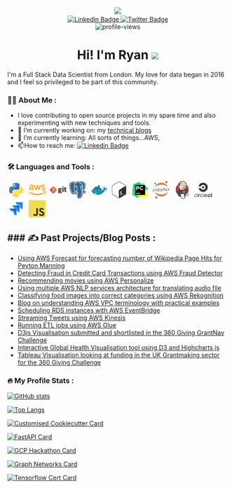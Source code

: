 
<div id="header" align="center">
  <img src="https://media.giphy.com/media/USV0ym3bVWQJJmNu3N/giphy.gif" width="100"/>
</div>
<div id="badges"  align="center">
  <a href="https://uk.linkedin.com/in/ryan-nazareth-75b40923">
    <img src="https://img.shields.io/badge/LinkedIn-blue?style=for-the-badge&logo=linkedin&logoColor=white" alt="LinkedIn Badge"/>
  </a>
  <a href="https://twitter.com/rkn0386?lang=en-GB"  align="center">
    <img src="https://img.shields.io/badge/Twitter-blue?style=for-the-badge&logo=twitter&logoColor=white" alt="Twitter Badge"/>
  </a>
</div>

<div id="views" align="center">
    <img src="https://komarev.com/ghpvc/?username=ryankarlos&style=flat-square&color=blue" alt="profile-views"/>
</div>

<h1 style="text-align:center">
   Hi! I'm Ryan <img src="https://media.giphy.com/media/hvRJCLFzcasrR4ia7z/giphy.gif" width="30px"/>
</h1>

I'm a Full Stack Data Scientist from London. My love for data began in 2016 and I feel so privileged to be part of this 
community.

### :man_technologist: About Me :

- I love contributing to open source projects in my spare time and also experimenting with new techniques and tools.
- 🔭 I’m currently working on: my [technical blogs](https://ryannazareth.com)
- 🌱 I’m currently learning: All sorts of things...AWS,
- :mailbox:How to reach me: [![Linkedin Badge](https://img.shields.io/badge/-ryan-blue?style=flat&logo=Linkedin&logoColor=white)](https://uk.linkedin.com/in/ryan-nazareth-75b40923)

### :hammer_and_wrench: Languages and Tools :
<div>
  <img src="https://github.com/devicons/devicon/blob/master/icons/python/python-original.svg" title="Python" alt="Python" width="40" height="40"/>&nbsp;
  <img src="https://github.com/devicons/devicon/blob/master/icons/amazonwebservices/amazonwebservices-plain-wordmark.svg" title="AWS" alt="AWS" width="40" height="40"/>&nbsp;
  <img src="https://github.com/devicons/devicon/blob/master/icons/git/git-original-wordmark.svg" title="Git" alt="Git" width="40" height="40"/>
  <img src="https://github.com/devicons/devicon/blob/master/icons/postgresql/postgresql-original.svg" title="PostgreSQL" alt="PostgreSQL" width="40" height="40"/>&nbsp;
  <img src="https://github.com/devicons/devicon/blob/master/icons/docker/docker-original.svg" title="Docker" alt="Docker" width="40" height="40"/>&nbsp;
  <img src="https://github.com/devicons/devicon/blob/master/icons/bash/bash-plain.svg" title="Bash" alt="Bash" width="40" height="40"/>&nbsp;
  <img src="https://github.com/devicons/devicon/blob/master/icons/pycharm/pycharm-original.svg" title="Pycharm" alt="Pycharm" width="40" height="40"/>&nbsp;
  <img src="https://github.com/devicons/devicon/blob/master/icons/jupyter/jupyter-original-wordmark.svg" title="Jupyter" alt="Jupyter" width="40" height="40"/>&nbsp;
  <img src="https://github.com/devicons/devicon/blob/master/icons/jenkins/jenkins-original.svg" title="Jenkins" alt="Jenkins" width="40" height="40"/>&nbsp;
  <img src="https://github.com/devicons/devicon/blob/master/icons/circleci/circleci-plain-wordmark.svg" title="CircleCI" alt="CircleCI" width="40" height="40"/>&nbsp;
  <img src="https://github.com/devicons/devicon/blob/master/icons/jira/jira-original.svg" title="Jira" alt="Jira" width="40" height="40"/>&nbsp;
  <img src="https://github.com/devicons/devicon/blob/master/icons/javascript/javascript-original.svg" title="JavaScript" alt="JavaScript" width="40" height="40"/>&nbsp;
</div>

## ### :writing_hand: Past Projects/Blog Posts :
<!--START_SECTION:posts-->
* [Using AWS Forecast for forecasting number of Wikipedia Page Hits for Peyton Manning](https://www.ryannazareth.com/AWS-ML-services/projects/forecast/)
* [Detecting Fraud in Credit Card Transactions using AWS Fraud Detector](https://www.ryannazareth.com/AWS-ML-services/projects/fraud/)
* [Recommending movies using AWS Personalize](https://www.ryannazareth.com/AWS-ML-services/projects/personalize/)
* [Using multiple AWS NLP services architecture for translating audio file](https://www.ryannazareth.com/AWS-ML-services/projects/nlp/)
* [Classifying food images into correct categories using AWS Rekognition](https://www.ryannazareth.com/AWS-ML-services/projects/rekognition/)
* [Blog on understanding AWS VPC terminology with practical examples](https://www.ryannazareth.com/AWS-VPC/)
* [Scheduling RDS instances with AWS EventBridge](https://www.ryannazareth.com/AWS-ETL-Workflows/eventbridge-schedule-rds/)
* [Streaming Tweets using AWS Kinesis](https://www.ryannazareth.com/AWS-ETL-Workflows/kinesis/)
* [Running ETL jobs using AWS Glue](https://www.ryannazareth.com/AWS-ETL-Workflows/glue_etl/example1/)
* [D3js Visualisation submitted and shortlisted in the 360 Giving GrantNav Challenge](https://www.ryannazareth.com/GrantNav_Challenge2/)
* [Interactive Global Health Visualisation tool using D3 and Highcharts js](https://www.ryannazareth.com/TweetsViz/)
* [Tableau Visualisation looking at funding in the UK Grantmaking sector for the 360 Giving Challenge](https://public.tableau.com/app/profile/ryan.nazareth/viz/VisualisationfundingpatternsintheUKgrantmakingsector/Dashboard1?publish=yes)
<!--END_SECTION:posts-->

### :fire: My Profile Stats :

[![GitHub stats](https://github-readme-stats.vercel.app/api?username=ryankarlos&show_icons=true&theme=aura)](https://github.com/anuraghazra/github-readme-stats)

[![Top Langs](https://github-readme-stats.vercel.app/api/top-langs/?username=ryankarlos&langs_count=8&layout=compact&langs_count=7)](https://github.com/anuraghazra/github-readme-stats)

[![Customised Cookiecutter Card](https://github-readme-stats.vercel.app/api/pin/?username=ryankarlos&repo=cookiecutter-mle-template&show_owner=true)](https://github.com/anuraghazra/github-readme-stats)

[![FastAPI Card](https://github-readme-stats.vercel.app/api/pin/?username=ryankarlos&repo=FastAPI-example-ml&show_owner=true)](https://github.com/anuraghazra/github-readme-stats)

[![GCP Hackathon Card](https://github-readme-stats.vercel.app/api/pin/?username=ryankarlos&repo=GCP-Batch-Processing&show_owner=true)](https://github.com/anuraghazra/github-readme-stats)

[![Graph Networks Card](https://github-readme-stats.vercel.app/api/pin/?username=ryankarlos&repo=networks_algos&show_owner=true)](https://github.com/anuraghazra/github-readme-stats)

[![Tensorflow Cert Card](https://github-readme-stats.vercel.app/api/pin/?username=ryankarlos&repo=tensorflow-dev-certification-practice&show_owner=true)](https://github.com/anuraghazra/github-readme-stats)

